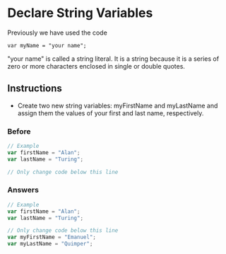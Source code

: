 # Declare String Variables

Previously we have used the code

`var myName = "your name";`

"your name" is called a string literal. It is a string because it is a
series of zero or more characters enclosed in single or double quotes.

## Instructions
 - Create two new string variables: myFirstName and myLastName and assign
them the values of your first and last name, respectively.

### Before

```javascript
// Example
var firstName = "Alan";
var lastName = "Turing";

// Only change code below this line
```

### Answers

```javascript
// Example
var firstName = "Alan";
var lastName = "Turing";

// Only change code below this line
var myFirstName = "Emanuel";
var myLastName = "Quimper";
```
